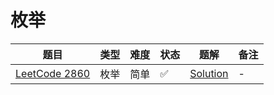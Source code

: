 # 枚举

| 题目                                                           | 类型 | 难度 | 状态 | 题解                                  | 备注 |
|--------------------------------------------------------------|----|----|----|-------------------------------------|----|
| [LeetCode 2860](https://leetcode.cn/problems/happy-students) | 枚举 | 简单 | ✅  | [Solution](../题解/ACM-题解-LeetCode-2860.md) | -  |
